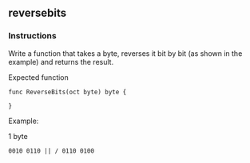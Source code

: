 ## reversebits
### Instructions
Write a function that takes a byte, reverses it bit by bit (as shown in the example) and returns the result.

Expected function
```
func ReverseBits(oct byte) byte {

}
```
Example:

1 byte
```
0010 0110 || / 0110 0100
```